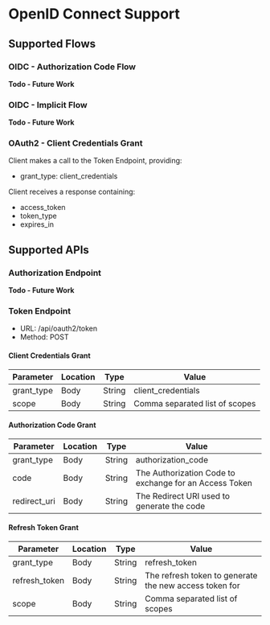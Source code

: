 # OpenID Connect Support

## Supported Flows

### OIDC - Authorization Code Flow

**Todo - Future Work**

### OIDC - Implicit Flow

**Todo - Future Work**

### OAuth2 - Client Credentials Grant

Client makes a call to the Token Endpoint, providing:

* grant_type: client_credentials

Client receives a response containing:

* access_token
* token_type
* expires_in

## Supported APIs

### Authorization Endpoint

**Todo - Future Work**

### Token Endpoint

* URL: /api/oauth2/token
* Method: POST

#### Client Credentials Grant

| Parameter  | Location | Type   | Value                          |
|------------|----------|--------|--------------------------------|
| grant_type | Body     | String | client_credentials             |
| scope      | Body     | String | Comma separated list of scopes |

#### Authorization Code Grant

| Parameter    | Location | Type   | Value                                                  |
|--------------|----------|--------|--------------------------------------------------------|
| grant_type   | Body     | String | authorization_code                                     |
| code         | Body     | String | The Authorization Code to exchange for an Access Token |
| redirect_uri | Body     | String | The Redirect URI used to generate the code             |

#### Refresh Token Grant

| Parameter     | Location | Type   | Value                                                  |
|---------------|----------|--------|--------------------------------------------------------|
| grant_type    | Body     | String | refresh_token                                          |
| refresh_token | Body     | String | The refresh token to generate the new access token for |
| scope         | Body     | String | Comma separated list of scopes                         |
